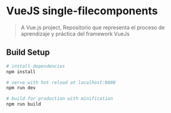 # VueJS single-filecomponents

> A Vue.js project, Repositorio que representa el proceso de aprendizaje y práctica del framework VueJs

## Build Setup

``` bash
# install dependencies
npm install

# serve with hot reload at localhost:8080
npm run dev

# build for production with minification
npm run build
```

